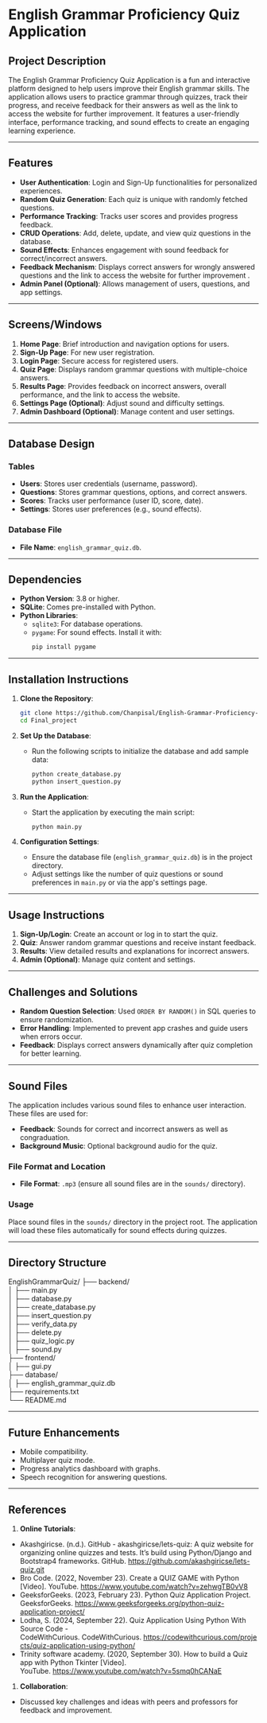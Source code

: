 # English Grammar Proficiency Quiz Application

## Project Description
The English Grammar Proficiency Quiz Application is a fun and interactive platform designed to help users improve their English grammar skills. The application allows users to practice grammar through quizzes, track their progress, and receive feedback for their answers as well as the link to access the website for further improvement. It features a user-friendly interface, performance tracking, and sound effects to create an engaging learning experience.

---

## Features
- **User Authentication**: Login and Sign-Up functionalities for personalized experiences.
- **Random Quiz Generation**: Each quiz is unique with randomly fetched questions.
- **Performance Tracking**: Tracks user scores and provides progress feedback.
- **CRUD Operations**: Add, delete, update, and view quiz questions in the database.
- **Sound Effects**: Enhances engagement with sound feedback for correct/incorrect answers.
- **Feedback Mechanism**: Displays correct answers for wrongly answered questions and the link to access the website for further improvement .
- **Admin Panel (Optional)**: Allows management of users, questions, and app settings.

---

## Screens/Windows
1. **Home Page**: Brief introduction and navigation options for users.
2. **Sign-Up Page**: For new user registration.
3. **Login Page**: Secure access for registered users.
4. **Quiz Page**: Displays random grammar questions with multiple-choice answers.
5. **Results Page**: Provides feedback on incorrect answers, overall performance, and the link to access the website.
6. **Settings Page (Optional)**: Adjust sound and difficulty settings.
7. **Admin Dashboard (Optional)**: Manage content and user settings.

---

## Database Design
### Tables
- **Users**: Stores user credentials (username, password).
- **Questions**: Stores grammar questions, options, and correct answers.
- **Scores**: Tracks user performance (user ID, score, date).
- **Settings**: Stores user preferences (e.g., sound effects).

### Database File
- **File Name**: `english_grammar_quiz.db`.

---

## Dependencies
- **Python Version**: 3.8 or higher.
- **SQLite**: Comes pre-installed with Python.
- **Python Libraries**:
  - `sqlite3`: For database operations.
  - `pygame`: For sound effects. Install it with:
    ```bash
    pip install pygame
    ```

---

## Installation Instructions
1. **Clone the Repository**:
    ```bash
    git clone https://github.com/Chanpisal/English-Grammar-Proficiency-Quiz-Application.git
    cd Final_project
    ```
2. **Set Up the Database**:
    - Run the following scripts to initialize the database and add sample data:
        ```bash
        python create_database.py
        python insert_question.py
        ```
3. **Run the Application**:
    - Start the application by executing the main script:
        ```bash
        python main.py
        ```

4. **Configuration Settings**:
    - Ensure the database file (`english_grammar_quiz.db`) is in the project directory.
    - Adjust settings like the number of quiz questions or sound preferences in `main.py` or via the app's settings page.

---

## Usage Instructions
1. **Sign-Up/Login**: Create an account or log in to start the quiz.
2. **Quiz**: Answer random grammar questions and receive instant feedback.
3. **Results**: View detailed results and explanations for incorrect answers.
4. **Admin (Optional)**: Manage quiz content and settings.

---

## Challenges and Solutions
- **Random Question Selection**: Used `ORDER BY RANDOM()` in SQL queries to ensure randomization.
- **Error Handling**: Implemented to prevent app crashes and guide users when errors occur.
- **Feedback**: Displays correct answers dynamically after quiz completion for better learning.

---

## Sound Files

The application includes various sound files to enhance user interaction. These files are used for:

- **Feedback**: Sounds for correct and incorrect answers as well as congraduation.
- **Background Music**: Optional background audio for the quiz.

### File Format and Location

- **File Format**: `.mp3` (ensure all sound files are in the `sounds/` directory).

### Usage

Place sound files in the `sounds/` directory in the project root. The application will load these files automatically for sound effects during quizzes.

---

## Directory Structure

EnglishGrammarQuiz/
├── backend/                    
│   ├── main.py                 
│   ├── database.py             
│   ├── create_database.py    
│   ├── insert_question.py      
│   ├── verify_data.py         
│   ├── delete.py              
│   ├── quiz_logic.py        
│   ├── sound.py              
├── frontend/                   
│   ├── gui.py                 
├── database/                 
│   ├── english_grammar_quiz.db           
├── requirements.txt           
└── README.md                  

---

## Future Enhancements
- Mobile compatibility.
- Multiplayer quiz mode.
- Progress analytics dashboard with graphs.
- Speech recognition for answering questions.

---

## References
1. **Online Tutorials**:
- Akashgiricse. (n.d.). GitHub - akashgiricse/lets-quiz: A quiz website for organizing online quizzes and tests. It’s build using Python/Django and Bootstrap4 frameworks. GitHub. https://github.com/akashgiricse/lets-quiz.git
- Bro Code. (2022, November 23). Create a QUIZ GAME with Python [Video]. YouTube. https://www.youtube.com/watch?v=zehwgTB0vV8
- GeeksforGeeks. (2023, February 23). Python Quiz Application Project. GeeksforGeeks. https://www.geeksforgeeks.org/python-quiz-application-project/
- Lodha, S. (2024, September 22). Quiz Application Using Python With Source Code - CodeWithCurious. CodeWithCurious. https://codewithcurious.com/projects/quiz-application-using-python/
- Trinity software academy. (2020, September 30). How to build a Quiz app with Python Tkinter [Video]. YouTube. https://www.youtube.com/watch?v=5smq0hCANaE
1. **Collaboration**:
- Discussed key challenges and ideas with peers and professors for feedback and improvement.
